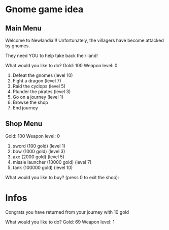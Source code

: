 # Gnome game idea

## Main Menu

Welcome to Newlandia!!!
Unfortunately, the villagers have become attacked by gnomes.

They need YOU to help take back their land!



What would you like to do?
Gold: 100
Weapon level: 0

1. Defeat the gnomes (level 10)
2. Fight a dragon (level 7)
3. Raid the cyclops (level 5)
4. Plunder the pirates (level 3)
5. Go on a journey (level 1)
6. Browse the shop
7. End journey

>

## Shop Menu


Gold: 100
Weapon level: 0

1. sword (100 gold) (level 1)
2. bow (1000 gold) (level 3)
3. axe (2000 gold) (level 5)
4. missle launcher (10000 gold) (level 7)
5. tank (100000 gold) (level 10)

What would you like to buy? (press 0 to exit the shop):


# Infos

Congrats you have returned from your journey with 10 gold

What would you like to do?
Gold: 69
Weapon level: 1